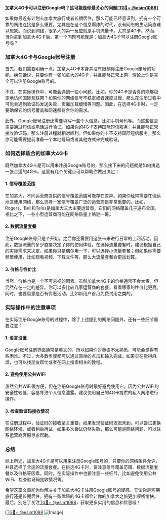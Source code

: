 **加拿大4G卡可以注册Google吗？这可能是你最关心的问题[[TG💪+ @esim1088](https://t.me/s/esim1088)]**

如果你最近有计划去加拿大旅行或者长期居住，那么可能已经意识到，拥有一个可靠的网络连接是多么重要。尤其是在这个信息爆炸的时代，没有网络的生活简直难以想象。而说到网络，很多人的第一反应就是手机流量卡，尤其是4G卡。然而，当你拿到加拿大4G卡后，第一个问题可能就是：加拿大4G卡可以注册Google账号吗？

### 加拿大4G卡与Google账号注册

首先，我们需要明确一点，加拿大4G卡本身并没有限制你注册Google账号的功能。换句话说，只要你有一张加拿大的4G卡，并且能够正常上网，理论上你是完全可以注册Google账号的。

不过，在实际操作中，可能会遇到一些小问题。比如，你的4G卡是否真的能够稳定地访问国际互联网？如果你的网络信号不稳定或者速度过慢，那么在注册过程中可能会遇到验证码发送失败、页面加载缓慢等问题。因此，在选择4G卡时，一定要确保它的信号覆盖和网速都符合你的需求。

此外，Google账号注册还需要填写一些个人信息，比如手机号码等。而这些信息需要通过短信或电话进行验证。如果你的4G卡支持国际短信服务，并且能够正常接收验证码，那么注册过程就相对顺利。但如果你的卡不支持国际短信服务，那么你可能需要提前准备一个本地号码或者其他方式来完成验证。

### 如何选择适合的加拿大4G卡

既然加拿大4G卡是可以用来注册Google账号的，那么接下来的问题就是如何挑选一张合适的4G卡。这里有几个关键点可以帮助你做出决定：

#### 1. **信号覆盖范围**
   在加拿大，不同运营商提供的信号覆盖范围可能存在差异。如果你经常需要在偏远地区使用网络，那么选择一家信号覆盖广泛的运营商是非常重要的。比如，Rogers、Bell和Telus是加拿大三大主要运营商，它们的网络覆盖几乎遍布全国。相比之下，一些小型运营商可能在网络质量上略逊一筹。

#### 2. **数据流量套餐**
   注册Google账号只是个开始，之后你还需要用这张卡来进行日常的上网活动。因此，数据流量的多少直接决定了你的使用体验。在选择流量套餐时，建议根据自己的实际需求来决定。如果你只是偶尔用一下，可以选择小流量套餐；但如果你需要频繁使用，比如观看视频、下载文件等，那么大流量套餐会更加划算。

#### 3. **价格与性价比**
   当然，价格也是一个不可忽视的因素。虽然加拿大4G卡的价格通常不会太贵，但仍然存在一定的差异。你可以多比较几家运营商的套餐，看看哪家的性价比更高。同时，也要留意是否有优惠活动，比如新用户首月免费试用之类的。

### 实际操作中的注意事项

在实际注册Google账号的过程中，除了上述提到的网络问题外，还有一些细节需要注意：

#### 1. **语言设置**
   Google账号注册界面通常是英文的，所以如果你对英语不太熟悉，可能会觉得有些困难。不过，大多数步骤都可以通过简单的点击和输入完成。如果实在觉得麻烦，也可以找朋友帮忙或者在网上搜索相关的教程。

#### 2. **避免使用公共WiFi**
   虽然公共WiFi很方便，但在注册Google账号时最好避免使用它。因为公共WiFi的安全性较低，容易导致个人信息泄露。建议使用自己的4G卡提供的私人网络进行操作。

#### 3. **检查验证码接收情况**
   在注册过程中，验证码的接收至关重要。如果发现验证码迟迟未到，可以尝试更换网络环境，或者稍后再试。如果多次尝试仍然失败，那么可能是网络问题，可以联系运营商客服寻求帮助。

### 总结

综上所述，加拿大4G卡是可以用来注册Google账号的，只要你的网络条件允许，并且选择了合适的流量套餐。在挑选4G卡时，要注意信号覆盖范围、数据流量套餐以及价格等因素。同时，在实际操作中也要注意一些细节，比如避免使用公共WiFi、检查验证码接收情况等。

希望这篇文章能为你解决关于加拿大4G卡注册Google账号的疑惑。无论你是短期旅行还是长期居住，拥有一张优质的4G卡都会让你的加拿大之旅更加顺畅愉快。最后，别忘了关注[TG💪+ @esim1088](https://t.me/s/esim1088)，获取更多实用的信息和优惠哦！

[[TG💪+ @esim1088](https://t.me/s/esim1088) ![Image](https://i.postimg.cc/4NQfJmqS/Snipaste-2025-05-13-00-14-12.png)]